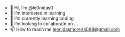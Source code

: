 - 👋 Hi, I’m @le0nidas0
- 👀 I’m interested in learning
- 🌱 I’m currently learning coding 
- 💞️ I’m looking to collaborate on ...
- 📫 How to reach me leonidasmoreira098@gmail.com

<!---
le0nidas0/le0nidas0 is a ✨ special ✨ repository because its `README.md` (this file) appears on your GitHub profile.
You can click the Preview link to take a look at your changes.
--->
